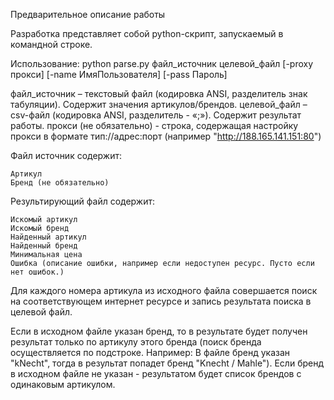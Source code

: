 Предварительное описание работы

Разработка представляет собой python-скрипт, запускаемый в командной строке.

Использование: python parse.py файл_источник целевой_файл [-proxy прокси] [-name ИмяПользователя] [-pass Пароль]

файл_источник – текстовый файл (кодировка ANSI, разделитель знак табуляции). Содержит значения артикулов/брендов.
целевой_файл – csv-файл (кодировка ANSI, разделитель - «;»). Содержит результат работы.
прокси (не обязательно) - строка, содержащая настройку прокси в формате тип://адрес:порт (например "http://188.165.141.151:80")

Файл источник содержит:

    Артикул
    Бренд (не обязательно)

Результирующий файл содержит:

    Искомый артикул
    Искомый бренд
    Найденный артикул
    Найденный бренд
    Минимальная цена
    Ошибка (описание ошибки, например если недоступен ресурс. Пусто если нет ошибок.)


Для каждого номера артикула из исходного файла совершается поиск на соответствующем интернет ресурсе и запись результата поиска в целевой файл.

Если в исходном файле указан бренд, то в результате будет получен результат только по артикулу этого бренда (поиск бренда осуществляется по подстроке. Например: В файле бренд указан "kNecht", тогда в результат попадет бренд "Knecht / Mahle").
Если бренд в исходном файле не указан -  результатом будет список брендов с одинаковым артикулом.
